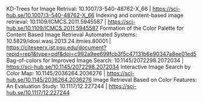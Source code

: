 KD-Trees for Image Retrival: 10.1007/3-540-48762-X_66 | https://sci-hub.se/10.1007/3-540-48762-X_66
Indexing and content-based image retrieval: 10.1109/ICMCS.2011.5945587 | https://sci-hub.se/10.1109/ICMCS.2011.5945587
Formation of the Color Palette for Content Based Image Retrieval Automated Systems: 10.5829/idosi.wasj.2013.24.itmies.80001 | https://citeseerx.ist.psu.edu/document?repid=rep1&type=pdf&doi=c992a9ee699fcb3f5c47131b6e90347a8ee01ed5
Bag-of-colors for Improved Image Search: 10.1145/2072298.2072034 | https://sci-hub.se/10.1145/2072298.2072034
Interactive Image Search by Color Map: 10.1145/2036264.2036276 | https://sci-hub.se/10.1145/2036264.2036276
Image Retrieval Based on Color Features: An Evaluation Study: 10.1117/12.227244 | https://sci-hub.se/10.1117/12.227244
